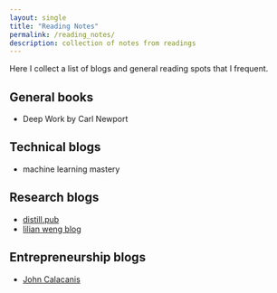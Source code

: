 ```yaml
---
layout: single
title: "Reading Notes"
permalink: /reading_notes/
description: collection of notes from readings
---
```


Here I collect a list of blogs and general reading spots that I frequent.

## General books

- Deep Work by Carl Newport

## Technical blogs

- machine learning mastery

## Research blogs

- [distill.pub](https://distill.pub/)
- [lilian weng blog](https://lilianweng.github.io/lil-log/)

## Entrepreneurship blogs

- [John Calacanis](https://calacanis.com/)
